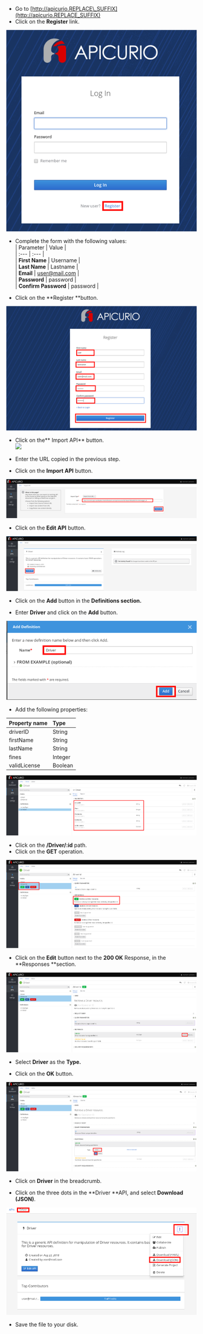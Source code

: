 * Go to [http://apicurio.REPLACE\_SUFFIX](http://apicurio.REPLACE_SUFFIX)
* Click on the **Register** link.

![](/assets/apicurio-register.png)

* Complete the form with the following values:  
  | Parameter | Value |  
  | :--- | :--- |  
  | **First Name** | Username |  
  | **Last Name** | Lastname |  
  | **Email** | [user@mail.com](mailto:user@mail.com) |  
  | **Password** | password |  
  | **Confirm Password** | password |


* Click on the **Register **button.

![](/assets/apicurio-register2.png)

* Click on the** Import API** button.  
  [![](https://github.com/pszuster/3scaleTD_gitbook/raw/master/assets/Selection_342.png)](https://github.com/pszuster/3scaleTD_gitbook/blob/master/assets/Selection_342.png)

* Enter the URL copied in the previous step.

* Click on the **Import API** button.

![](/assets/apicurio-importAPI.png)

* Click on the **Edit API** button.

![](/assets/apicurio-editAPI.png)

* Click on the **Add** button in the **Definitions **section**.**

* Enter **Driver** and click on the **Add** button.

![](/assets/apicurio-addDefinition.png)

* Add the following properties:

| Property name | Type |
| :--- | :--- |
| driverID | String |
| firstName | String |
| lastName | String |
| fines | Integer |
| validLicense | Boolean |

![](/assets/apicurio-DriverProps.png)

* Click on the **/Driver/:id** path.
* Click on the **GET** operation.

![](/assets/apicurio-DriverGetOP.png)

* Click on the **Edit** button next to the **200 OK** Response, in the **Responses **section.

![](/assets/apicurio-EditResponse.png)

* Select **Driver** as the **Type.**

* Click on the **OK** button.

![](/assets/apicurio-DriverPropsResponse.png)

* Click on **Driver** in the breadcrumb.

* Click on the three dots in the **Driver **API, and select **Download \(JSON\)**.

![](/assets/apicurio-SaveJSON.png)

* Save the file to your disk.




